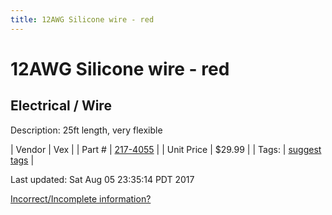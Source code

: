 ```yaml
---
title: 12AWG Silicone wire - red
---
```


# 12AWG Silicone wire - red
## Electrical / Wire
Description: 	25ft length, very flexible 

| Vendor | Vex | 
| Part # | [217-4055](http://www.vexrobotics.com/vexpro/motors-electronics/siliconewire.html) | 
| Unit Price | $29.99 | 
| Tags: | [suggest tags](https://docs.google.com/forms/d/e/1FAIpQLSeWyY8v3RgOty-MyWmh9U0iivNYN_molChYyS-0U-o-kOAv_g/viewform) | 

Last updated: Sat Aug 05 23:35:14 PDT 2017

 [Incorrect/Incomplete information?](https://docs.google.com/forms/d/e/1FAIpQLSeWyY8v3RgOty-MyWmh9U0iivNYN_molChYyS-0U-o-kOAv_g/viewform)